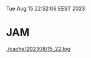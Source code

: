 Tue Aug 15 22:52:06 EEST 2023
# JAM
<a href='./cache/202308/15_22.log'>./cache/202308/15_22.log</a>
